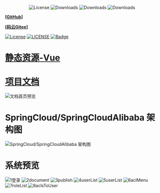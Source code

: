 
<p align="center">

  <img src='https://img.shields.io/badge/license-Apache%202-4EB1BA.svg' alt='License'/>
  <img src="https://img.shields.io/badge/Spring%20Boot-2.1.6.RELEASE-orange" alt="Downloads"/>
  <img src="https://img.shields.io/badge/Spring%20Cloud-Greenwich.SR2-blue" alt="Downloads"/>
  <img src="https://img.shields.io/badge/Spring%20Cloud%20Alibaba-2.0.0.RELEASE-blue" alt="Downloads"/>

</p>

<p align="center">

**[[GitHub](https://github.com/dearMOMO/momo-cloud-permission)]**

**[[码云Gitee](https://gitee.com/momoriven/momo-cloud-permission)]**

[![License](https://img.shields.io/badge/License-Apache%202.0-blue.svg)](https://opensource.org/licenses/Apache-2.0)
[![LICENSE](https://img.shields.io/badge/License-Anti%20996-blue.svg)](https://github.com/996icu/996.ICU/blob/master/LICENSE) 
[![Badge](https://img.shields.io/badge/Link-996.icu-red.svg)](https://996.icu/#/zh_CN)

</p>

# [静态资源-Vue](https://gitee.com/momoriven/permission-vue) 

# [项目文档](http://www.mqgnsds.top:9527/)

![文档首页预览](https://gitee.com/momoriven/momo-images/raw/master/doc/momo-cloud-permission/images/0documentIndex.png "文档首页预览")

 
# SpringCloud/SpringCloudAlibaba 架构图

![SpringCloud/SpringCloudAlibaba 架构图](https://gitee.com/momoriven/momo-images/raw/master/doc/momo-cloud-permission/images/spring%20cloud%20%E5%BE%AE%E6%9C%8D%E5%8A%A1%E6%9E%B6%E6%9E%84%E5%9B%BE.png "SpringCloud/SpringCloudAlibaba 架构图")

# 系统预览

![1登录](https://gitee.com/momoriven/momo-images/raw/master/doc/momo-cloud-permission/images/1%E7%99%BB%E5%BD%95.png "登录")
![2document](https://gitee.com/momoriven/momo-images/raw/master/doc/momo-cloud-permission/images/2document.png "文档")
![3publish](https://gitee.com/momoriven/momo-images/raw/master/doc/momo-cloud-permission/images/3publish.png "即将发布")
![4userList](https://gitee.com/momoriven/momo-images/raw/master/doc/momo-cloud-permission/images/4userList.png "用户列表")
![5userList](https://gitee.com/momoriven/momo-images/raw/master/doc/momo-cloud-permission/images/5aclMenu.png "权限菜单")
![6aclMenu](https://gitee.com/momoriven/momo-images/raw/master/doc/momo-cloud-permission/images/6roleList.png "角色列表")
![7roleList](https://gitee.com/momoriven/momo-images/raw/master/doc/momo-cloud-permission/images/7aclsToUser.png "权限给角色")
![8aclsToUser](https://gitee.com/momoriven/momo-images/raw/master/doc/momo-cloud-permission/images/8enterpriseList.png "企业列表")
